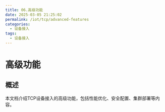 ```yaml
---
title: 06.高级功能
date: 2025-03-05 21:25:02
permalink: /iot/tcp/advanced-features
categories:
  - 设备接入
tags:
  - 设备接入
---
```


# 高级功能

## 概述

本文档介绍TCP设备接入的高级功能，包括性能优化、安全配置、集群部署等内容。
